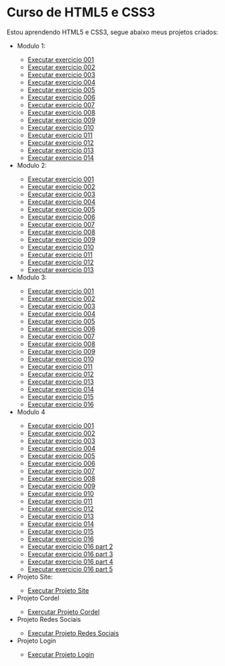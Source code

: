 <h1>Curso de HTML5 e CSS3 </h1>

<p>Estou aprendendo HTML5 e CSS3, segue abaixo meus projetos criados: </p>


<ul>
 <li> Modulo 1:</li>
    <ul>
        <li><a href="Modulo 1/exercicio001/index.html" target="_blank">Executar exercicio 001</a></li>
        <li><a href="Modulo 1/exercicio002/index.html" target="_blank">Executar exercicio 002</a></li>
        <li><a href="Modulo 1/exercicio003/index.html" target="_blank">Executar exercicio 003</a></li>
        <li><a href="Modulo 1/exercicio004/index.html" target="_blank">Executar exercicio 004</a></li>
        <li><a href="Modulo 1/exercicio005/index.html" target="_blank">Executar exercicio 005</a></li>
        <li><a href="Modulo 1/exercicio006/index.html" target="_blank">Executar exercicio 006</a></li>
        <li><a href="Modulo 1/exercicio007/index.html" target="_blank">Executar exercicio 007</a></li>
        <li><a href="Modulo 1/exercicio008/index.html" target="_blank">Executar exercicio 008</a></li>
        <li><a href="Modulo 1/exercicio009/index.html" target="_blank">Executar exercicio 009</a></li>
        <li><a href="Modulo 1/exercicio010/index.html" target="_blank">Executar exercicio 010</a></li>
        <li><a href="Modulo 1/exercicio011/index.html" target="_blank">Executar exercicio 011</a></li>
        <li><a href="Modulo 1/exercicio012/index.html" target="_blank">Executar exercicio 012</a></li>
        <li><a href="Modulo 1/exercicio013/index.html" target="_blank">Executar exercicio 013</a></li>
        <li><a href="Modulo 1/exercicio014/index.html" target="_blank">Executar exercicio 014</a></li>
    </ul>
 <li> Modulo 2: </li>
    <ul>
        <li><a href="Modulo 2/exercicio001/cor001.html" target="_blank">Executar exercicio 001</a></li>
        <li><a href="Modulo 2/exercicio002/cor001.html" target="_blank">Executar exercicio 002</a></li>
        <li><a href="Modulo 2/exercicio003/index.html" target="_blank">Executar exercicio 003</a></li>
        <li><a href="Modulo 2/exercicio004/fontes.html" target="_blank">Executar exercicio 004</a></li>
        <li><a href="Modulo 2/exercicio005/fontes.html" target="_blank">Executar exercicio 005</a></li>
        <li><a href="Modulo 2/exercicio006/fontes.html" target="_blank">Executar exercicio 006</a></li>
        <li><a href="Modulo 2/exercicio007/index.html" target="_blank">Executar exercicio 007</a></li>
        <li><a href="Modulo 2/exercicio008/index.html" target="_blank">Executar exercicio 008</a></li>
        <li><a href="Modulo 2/exercicio009/index.html" target="_blank">Executar exercicio 009</a></li>
        <li><a href="Modulo 2/exercicio010/index.html" target="_blank">Executar exercicio 010</a></li>
        <li><a href="Modulo 2/exercicio011/index.html" target="_blank">Executar exercicio 011</a></li>
        <li><a href="Modulo 2/exercicio012/index.html" target="_blank">Executar exercicio 012</a></li>
        <li><a href="Modulo 2/exercicio013/index.html" target="_blank">Executar exercicio 013</a></li>
    </ul>
 <li> Modulo 3: </li>
    <ul>
        <li><a href="Modulo 3/exercicio001/fundo001.html" target="_blank">Executar exercicio 001</a></li>
        <li><a href="Modulo 3/exercicio001/fundo002.html" target="_blank">Executar exercicio 002</a></li>
        <li><a href="Modulo 3/exercicio001/fundo003.html" target="_blank">Executar exercicio 003</a></li>
        <li><a href="Modulo 3/exercicio001/fundo004.html" target="_blank">Executar exercicio 004</a></li>
        <li><a href="Modulo 3/exercicio001/fundo005.html" target="_blank">Executar exercicio 005</a></li>
        <li><a href="Modulo 3/exercicio001/fundo006.html" target="_blank">Executar exercicio 006</a></li>
        <li><a href="Modulo 3/exercicio001/fundo007.html" target="_blank">Executar exercicio 007</a></li>
        <li><a href="Modulo 3/exercicio002/tabela001.html" target="_blank">Executar exercicio 008</a></li>
        <li><a href="Modulo 3/exercicio002/tabela002.html" target="_blank">Executar exercicio 009</a></li>
        <li><a href="Modulo 3/exercicio002/tabela003.html" target="_blank">Executar exercicio 010</a></li>
        <li><a href="Modulo 3/exercicio003/index.html" target="_blank">Executar exercicio 011</a></li>
        <li><a href="Modulo 3/exercicio004/index.html" target="_blank">Executar exercicio 012</a></li>
        <li><a href="Modulo 3/exercicio005/index.html" target="_blank">Executar exercicio 013</a></li>
        <li><a href="Modulo 3/exercicio006/index.html" target="_blank">Executar exercicio 014</a></li>
        <li><a href="Modulo 3/exercicio007/index.html" target="_blank">Executar exercicio 015</a></li>
        <li><a href="Modulo 3/exercicio008/index.html" target="_blank">Executar exercicio 016</a></li>
    </ul>
 <li>Modulo 4</li>
    <ul>
        <li><a href="Modulo 4/exercicio001/iframe001.html" target="_blank">Executar exercicio 001</a></li>
        <li><a href="Modulo 4/exercicio002/iframe001.html" target="_blank">Executar exercicio 002</a></li>
        <li><a href="Modulo 4/exercicio003/iframe001.html" target="_blank">Executar exercicio 003</a></li>
        <li><a href="Modulo 4/exercicio004/iframe001.html" target="_blank">Executar exercicio 004</a></li>
        <li><a href="Modulo 4/exercicio005/iframe001.html" target="_blank">Executar exercicio 005</a></li>
        <li><a href="Modulo 4/exercicio006/iframe001.html" target="_blank">Executar exercicio 006</a></li>
        <li><a href="Modulo 4/exercicio007/form001.html" target="_blank">Executar exercicio 007</a></li>
        <li><a href="Modulo 4/exercicio008/form001.html" target="_blank">Executar exercicio 008</a></li>
        <li><a href="Modulo 4/exercicio009/form001.html" target="_blank">Executar exercicio 009</a></li>
        <li><a href="Modulo 4/exercicio010/form001.html" target="_blank">Executar exercicio 010</a></li>
        <li><a href="Modulo 4/exercicio011/form001.html" target="_blank">Executar exercicio 011</a></li>
        <li><a href="Modulo 4/exercicio012/form001.html" target="_blank">Executar exercicio 012</a></li>
        <li><a href="Modulo 4/exercicio013/form001.html" target="_blank">Executar exercicio 013</a></li>
        <li><a href="Modulo 4/exercicio014/form001.html" target="_blank">Executar exercicio 014</a></li>
        <li><a href="Modulo 4/exercicio015/form001.html" target="_blank">Executar exercicio 015</a></li>
        <li><a href="Modulo 4/exercicio016/media001/index.html" target="_blank">Executar exercicio 016</a></li>
        <li><a href="Modulo 4/exercicio016/media002/index.html" target="_blank">Executar exercicio 016 part 2</a></li>
        <li><a href="Modulo 4/exercicio016/media003/index.html" target="_blank">Executar exercicio 016 part 3</a></li>
        <li><a href="Modulo 4/exercicio016/media004/index.html" target="_blank">Executar exercicio 016 part 4</a></li>
        <li><a href="Modulo 4/exercicio016/media005/index.html" target="_blank">Executar exercicio 016 part 5</a></li>
    </ul>
 <li> Projeto Site:</li>
    <ul>
        <li><a href="Projeto_Site/index.html" target="_blank">Executar Projeto Site</a></li>
    </ul>
 <li> Projeto Cordel</li>
    <ul>
        <li><a href="Projeto_Cordel/index.html" target="_blank">Exercutar Projeto Cordel</a></li>
    </ul>
 <li> Projeto Redes Sociais</li>
    <ul>
        <li><a href="Projeto_Redes_Sociais/index.html" target="_blank">Executar Projeto Redes Sociais</a></li>
    </ul>
 <li> Projeto Login</li>
    <ul>
        <li><a href="Projeto_Login/index.html" target="_blank">Executar Projeto Login</a></li>
    </ul>
</ul>
